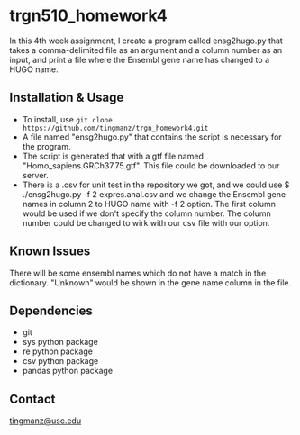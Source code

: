 # trgn510_homework4
In this 4th week assignment, I create a program called ensg2hugo.py that takes a comma-delimited file as an argument and a column number as an input, and print a file where the Ensembl gene name has changed to a HUGO name.

## Installation & Usage
- To install, use `git clone https://github.com/tingmanz/trgn_homework4.git`
- A file named "ensg2hugo.py" that contains the script is necessary for the program. 
- The script is generated that with a gtf file named "Homo_sapiens.GRCh37.75.gtf". This file could be downloaded to our server. 
- There is a .csv for unit test in the repository we got, and we could use 
$ ./ensg2hugo.py -f 2 expres.anal.csv 
and we change the Ensembl gene names in column 2 to HUGO name with -f 2 option. The first column would be used if we don't specify the column number. The column number could be changed to wirk with our csv file with our option. 

## Known Issues
There will be some ensembl names which do not have a match in the dictionary. "Unknown" would be shown in the gene name column in the file.  

## Dependencies
- git 
- sys python package
- re python package
- csv python package
- pandas python package

## Contact
tingmanz@usc.edu

